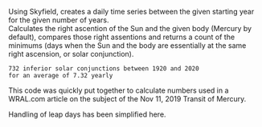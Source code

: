 Using Skyfield, creates a daily time series between the given starting year for the given number of years.  
Calculates the right ascention of the Sun and the given body (Mercury by default), compares those right assentions and returns
a count of the minimums (days when the Sun and the body are essentially at the same right ascension, or solar conjunction).

```
732 inferior solar conjunctions between 1920 and 2020
for an average of 7.32 yearly
```

This code was quickly put together to calculate numbers used in a WRAL.com article on the subject of the Nov 11, 2019 Transit of Mercury.  

Handling of leap days has been simplified here.
